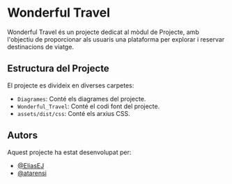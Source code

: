 # Wonderful Travel

Wonderful Travel és un projecte dedicat al mòdul de Projecte, amb l'objectiu de proporcionar als usuaris una plataforma per explorar i reservar destinacions de viatge.

## Estructura del Projecte
El projecte es divideix en diverses carpetes:

- `Diagrames`: Conté els diagrames del projecte.
- `Wonderful_Travel`: Conté el codi font del projecte.
- `assets/dist/css`: Conté els arxius CSS.

## Autors

Aquest projecte ha estat desenvolupat per:

- [@EliasEJ](https://www.github.com/EliasEJ)
- [@atarensi](https://www.github.com/atarensi)